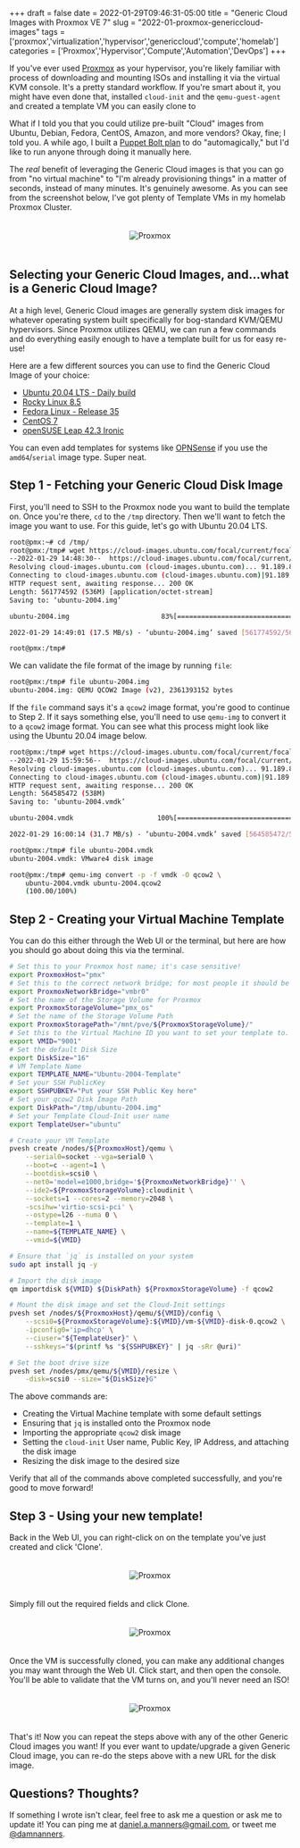 +++ 
draft = false
date = 2022-01-29T09:46:31-05:00
title = "Generic Cloud Images with Proxmox VE 7"
slug = "2022-01-proxmox-genericcloud-images"
tags = ['proxmox','virtualization','hypervisor','genericcloud','compute','homelab']
categories = ['Proxmox','Hypervisor','Compute','Automation','DevOps']
+++

If you've ever used [Proxmox](https://www.proxmox.com/en/proxmox-ve) as your hypervisor, you're likely familiar with process of downloading and mounting ISOs and installing it via the virtual KVM console. It's a pretty standard workflow. If you're smart about it, you might have even done that, installed `cloud-init` and the `qemu-guest-agent` and created a template VM you can easily clone to

What if I told you that you could utilize pre-built "Cloud" images from Ubuntu, Debian, Fedora, CentOS, Amazon, and more vendors? Okay, fine; I told you. A while ago, I built a [Puppet Bolt plan](https://github.com/danmanners/proxmox_api/blob/master/manifests/qemu/create_genericcloud.pp) to do "automagically," but I'd like to run anyone through doing it manually here.

The _real_ benefit of leveraging the Generic Cloud images is that you can go from "no virtual machine" to "I'm already provisioning things" in a matter of seconds, instead of many minutes. It's genuinely awesome. As you can see from the screenshot below, I've got plenty of Template VMs in my homelab Proxmox Cluster.

<center>
    <img src="static/images/posts/proxmox-genericcloud/pmx-dashboard.png" alt="Proxmox" style="margin: 20px 0px">
</center>

## Selecting your Generic Cloud Images, and...what is a Generic Cloud Image?

At a high level, Generic Cloud images are generally system disk images for whatever operating system built specifically for bog-standard KVM/QEMU hypervisors. Since Proxmox utilizes QEMU, we can run a few commands and do everything easily enough to have a template built for us for easy re-use!

Here are a few different sources you can use to find the Generic Cloud Image of your choice:

- [Ubuntu 20.04 LTS - Daily build](https://cloud-images.ubuntu.com/focal/current/)
- [Rocky Linux 8.5](https://download.rockylinux.org/pub/rocky/8/images/)
- [Fedora Linux - Release 35](https://mirrors.rit.edu/fedora/fedora/linux/releases/35/Cloud/x86_64/images/)
- [CentOS 7](https://cloud.centos.org/centos/7/images/)
- [openSUSE Leap 42.3 Ironic](https://download.opensuse.org/repositories/Cloud:/Images:/Leap_42.3/images/)

You can even add templates for systems like [OPNSense](https://opnsense.org/download/) if you use the `amd64`/`serial` image type. Super neat.

## Step 1 - Fetching your Generic Cloud Disk Image

First, you'll need to SSH to the Proxmox node you want to build the template on. Once you're there, `cd` to the `/tmp` directory. Then we'll want to fetch the image you want to use. For this guide, let's go with Ubuntu 20.04 LTS.

```bash
root@pmx:~# cd /tmp/
root@pmx:/tmp# wget https://cloud-images.ubuntu.com/focal/current/focal-server-cloudimg-amd64-disk-kvm.img -O ubuntu-2004.img
--2022-01-29 14:48:30--  https://cloud-images.ubuntu.com/focal/current/focal-server-cloudimg-amd64-disk-kvm.img
Resolving cloud-images.ubuntu.com (cloud-images.ubuntu.com)... 91.189.88.247, 91.189.88.248, 2001:67c:1360:8001::33, ...
Connecting to cloud-images.ubuntu.com (cloud-images.ubuntu.com)|91.189.88.247|:443... connected.
HTTP request sent, awaiting response... 200 OK
Length: 561774592 (536M) [application/octet-stream]
Saving to: ‘ubuntu-2004.img’

ubuntu-2004.img                       83%[========================================================>            ] 446.88M  17.5MB/s    eta 5s     ^ubuntu-2004.img                      100%[====================================================================>] 535.75M  15.8MB/s    in 31s

2022-01-29 14:49:01 (17.5 MB/s) - ‘ubuntu-2004.img’ saved [561774592/561774592]

root@pmx:/tmp# 
```

We can validate the file format of the image by running `file`:

```bash
root@pmx:/tmp# file ubuntu-2004.img
ubuntu-2004.img: QEMU QCOW2 Image (v2), 2361393152 bytes
```

If the `file` command says it's a `qcow2` image format, you're good to continue to Step 2. If it says something else, you'll need to use `qemu-img` to convert it to a `qcow2` image format. You can see what this process might look like using the Ubuntu 20.04 image below.

```bash
root@pmx:/tmp# wget https://cloud-images.ubuntu.com/focal/current/focal-server-cloudimg-amd64.vmdk -O ubuntu-2004.vmdk
--2022-01-29 15:59:56--  https://cloud-images.ubuntu.com/focal/current/focal-server-cloudimg-amd64.vmdk
Resolving cloud-images.ubuntu.com (cloud-images.ubuntu.com)... 91.189.88.247, 91.189.88.248, 2001:67c:1360:8001::34, ...
Connecting to cloud-images.ubuntu.com (cloud-images.ubuntu.com)|91.189.88.247|:443... connected.
HTTP request sent, awaiting response... 200 OK
Length: 564585472 (538M)
Saving to: ‘ubuntu-2004.vmdk’

ubuntu-2004.vmdk                     100%[====================================================================>] 538.43M  32.8MB/s    in 17s

2022-01-29 16:00:14 (31.7 MB/s) - ‘ubuntu-2004.vmdk’ saved [564585472/564585472]

root@pmx:/tmp# file ubuntu-2004.vmdk
ubuntu-2004.vmdk: VMware4 disk image

root@pmx:/tmp# qemu-img convert -p -f vmdk -O qcow2 \
    ubuntu-2004.vmdk ubuntu-2004.qcow2
    (100.00/100%)
```

## Step 2 - Creating your Virtual Machine Template

You can do this either through the Web UI or the terminal, but here are how you should go about doing this via the terminal.

```bash
# Set this to your Proxmox host name; it's case sensitive!
export ProxmoxHost="pmx"
# Set this to the correct network bridge; for most people it should be vmbr0.
export ProxmoxNetworkBridge="vmbr0"
# Set the name of the Storage Volume for Proxmox
export ProxmoxStorageVolume="pmx_os"
# Set the name of the Storage Volume Path
export ProxmoxStoragePath="/mnt/pve/${ProxmoxStorageVolume}/"
# Set this to the Virtual Machine ID you want to set your template to.
export VMID="9001"
# Set the default Disk Size
export DiskSize="16"
# VM Template Name
export TEMPLATE_NAME="Ubuntu-2004-Template"
# Set your SSH PublicKey
export SSHPUBKEY="Put your SSH Public Key here"
# Set your qcow2 Disk Image Path
export DiskPath="/tmp/ubuntu-2004.img"
# Set your Template Cloud-Init user name
export TemplateUser="ubuntu"

# Create your VM Template
pvesh create /nodes/${ProxmoxHost}/qemu \
    --serial0=socket --vga=serial0 \
    --boot=c --agent=1 \
    --bootdisk=scsi0 \
    --net0='model=e1000,bridge='${ProxmoxNetworkBridge}'' \
    --ide2=${ProxmoxStorageVolume}:cloudinit \
    --sockets=1 --cores=2 --memory=2048 \
    -scsihw='virtio-scsi-pci' \
    --ostype=l26 --numa 0 \
    --template=1 \
    --name=${TEMPLATE_NAME} \
    --vmid=${VMID}

# Ensure that `jq` is installed on your system
sudo apt install jq -y

# Import the disk image
qm importdisk ${VMID} ${DiskPath} ${ProxmoxStorageVolume} -f qcow2

# Mount the disk image and set the Cloud-Init settings
pvesh set /nodes/${ProxmoxHost}/qemu/${VMID}/config \
    --scsi0=${ProxmoxStorageVolume}:${VMID}/vm-${VMID}-disk-0.qcow2 \
    -ipconfig0='ip=dhcp' \
    --ciuser="${TemplateUser}" \
    --sshkeys="$(printf %s "${SSHPUBKEY}" | jq -sRr @uri)"

# Set the boot drive size
pvesh set /nodes/pmx/qemu/${VMID}/resize \
    -disk=scsi0 --size="${DiskSize}G"
```

The above commands are:

- Creating the Virtual Machine template with some default settings
- Ensuring that `jq` is installed onto the Proxmox node
- Importing the appropriate `qcow2` disk image
- Setting the `cloud-init` User name, Public Key, IP Address, and attaching the disk image
- Resizing the disk image to the desired size

Verify that all of the commands above completed successfully, and you're good to move forward!

## Step 3 - Using your new template!

Back in the Web UI, you can right-click on on the template you've just created and click 'Clone'.

<center>
    <img src="static/images/posts/proxmox-genericcloud/pmx-cloning.png" alt="Proxmox" style="margin: 20px 0px">
</center>

Simply fill out the required fields and click Clone.

<center>
    <img src="static/images/posts/proxmox-genericcloud/pmx-clone-template.png" alt="Proxmox" style="margin: 20px 0px">
</center>

Once the VM is successfully cloned, you can make any additional changes you may want through the Web UI. Click start, and then open the console. You'll be able to validate that the VM turns on, and you'll never need an ISO!

<center>
    <img src="static/images/posts/proxmox-genericcloud/pmx-console.png" alt="Proxmox" style="margin: 20px 0px">
</center>

That's it! Now you can repeat the steps above with any of the other Generic Cloud images you want! If you ever want to update/upgrade a given Generic Cloud image, you can re-do the steps above with a new URL for the disk image.

## Questions? Thoughts?

If something I wrote isn't clear, feel free to ask me a question or ask me to update it! You can ping me at [daniel.a.manners@gmail.com](mailto:daniel.a.manners@gmail.com), or tweet me [@damnanners](https://twitter.com/DamNanners).

